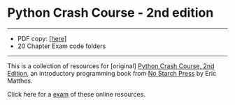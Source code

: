# Python Crash Course - 2nd edition
---
- PDF copy: <a href="http://bedford-computing.co.uk/learning/wp-content/uploads/2015/10/No.Starch.Python.Oct_.2015.ISBN_.1593276036.pdf" rel="nofollow">[here]</a>
- 20 Chapter Exam code folders
---
<p>This is a collection of resources for [original] <a href="http://www.nostarch.com/pythoncrashcourse/" rel="nofollow">Python Crash Course, 2nd Edition</a>, an introductory programming book from <a href="http://www.nostarch.com" rel="nofollow">No Starch Press</a> by Eric Matthes.</p>
<p>Click here for a <a href="https://github.com/TrongPhamDA/Python-Crash-Course-2nd-edition.git" rel="nofollow"> exam</a> of these online resources.<p/>
